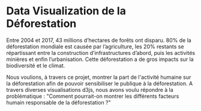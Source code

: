 # Data Visualization de la Déforestation

Entre 2004 et 2017, 43 millions d’hectares de forêts ont disparu. 80% de la déforestation mondiale est causée par l’agriculture, les 20% restants se répartissant entre la construction d’infrastructures d’abord, puis les activités minières et enfin l’urbanisation. Cette déforestation a de gros impacts sur la biodiversité et le climat.

Nous voulions, à travers ce projet, montrer la part de l'activité humaine sur la déforestation afin de pouvoir sensibiliser le publique à la déforestation. A travers diverses visualisations d3js, nous avons voulu répondre à la problématique : "Comment pourrait-on montrer les différents facteurs humain responsable de la déforestation ?"